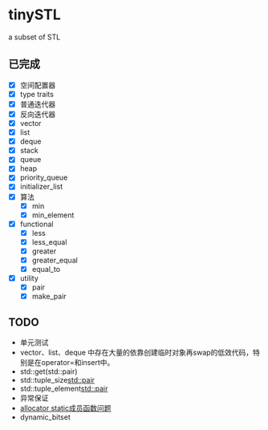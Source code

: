 # tinySTL
a subset of STL

## 已完成

- [x] 空间配置器
- [x] type traits
- [x] 普通迭代器
- [x] 反向迭代器
- [x] vector
- [x] list
- [x] deque
- [x] stack
- [x] queue
- [x] heap
- [x] priority_queue
- [x] initializer_list
- [x] 算法
    - [x] min
    - [x] min_element 
- [x] functional
    - [x] less
    - [x] less_equal
    - [x] greater
    - [x] greater_equal
    - [x] equal_to
- [x] utility
    - [x] pair
    - [x] make_pair

## TODO

- 单元测试
- vector、list、deque 中存在大量的依靠创建临时对象再swap的低效代码，特别是在operator=和insert中。
- std::get(std::pair)
- std::tuple_size<std::pair>
- std::tuple_element<std::pair>
- 异常保证
- [allocator static成员函数问题](https://www.zhihu.com/question/53085291/answer/133516400)
- dynamic_bitset
